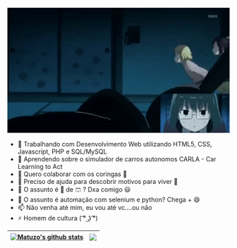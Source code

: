 <!--
**AugustMatt/AugustMatt** is a ✨ _special_ ✨ repository because its `README.md` (this file) appears on your GitHub profile.

Here are some ideas to get you started:

- 🔭 I’m currently working on ...
- 🌱 I’m currently learning ...
- 👯 I’m looking to collaborate on ...
- 🤔 I’m looking for help with ...
- 💬 Ask me about ...
- 📫 How to reach me: ...
- 😄 Pronouns: ...
- ⚡ Fun fact: ...
-->

![Alt Text](https://github.com/AugustMatt/AugustMatt/blob/main/Subarashi-low.gif)

- 🔭 Trabalhando com Desenvolvimento Web utilizando HTML5, CSS, Javascript, PHP e SQL/MySQL
- 🌱 Aprendendo sobre o simulador de carros autonomos CARLA - Car Learning to Act
- 👯 Quero colaborar com os coringas 🤡
- 🤔 Preciso de ajuda para descobrir motivos para viver 🐔
- 💬 O assunto é 🐔 de 🩳 ? Dxa comigo 😃
- 💬 O assunto é automação com selenium e python? Chega + 😄
- 📫 Não venha até mim, eu vou até vc....ou não
- ⚡ Homem de cultura ( ͡° ͜ʖ ͡°)
  

 | <a href="https://github.com/AugustMatt/github-readme-stats"><img align="center" src="https://github-readme-stats.vercel.app/api?username=AugustMatt&show_icons=true&include_all_commits=true&count_private=true&theme=tokyonight" alt="Matuzo's github stats" /></a> | <a href="https://github.com/AugustMatt/github-readme-stats"><img align="center" src="https://github-readme-stats.vercel.app/api/top-langs/?username=AugustMatt&langs_count=10&theme=tokyonight&layout=compact" /></a> |
| ------------- | ------------- |
